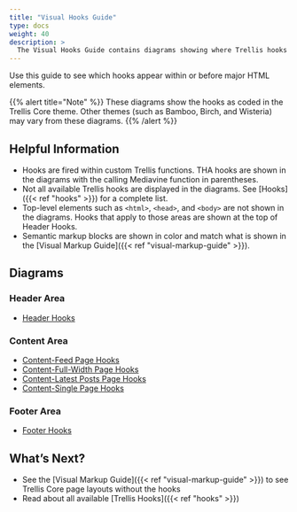 ```yaml
---
title: "Visual Hooks Guide"
type: docs
weight: 40
description: >
  The Visual Hooks Guide contains diagrams showing where Trellis hooks appear within the Trellis Core templates.
---
```

Use this guide to see which hooks appear within or before major HTML elements.

{{% alert title="Note" %}}
These diagrams show the hooks as coded in the Trellis Core theme. Other themes (such as Bamboo, Birch, and Wisteria) may vary from these diagrams.
{{% /alert %}}

## Helpful Information
- Hooks are fired within custom Trellis functions. THA hooks are shown in the diagrams with the calling Mediavine function in parentheses.
- Not all available Trellis hooks are displayed in the diagrams. See [Hooks]({{< ref "hooks" >}}) for a complete list.
- Top-level elements such as `<html>`, `<head>`, and `<body>` are not shown in the diagrams. Hooks that apply to those areas are shown at the top of Header Hooks.
- Semantic markup blocks are shown in color and match what is shown in the [Visual Markup Guide]({{< ref "visual-markup-guide" >}}).

## Diagrams

### Header Area

- [Header Hooks](Trellis-Visual-Hooks-Guide-Header_v3.png)

### Content Area 

- [Content-Feed Page Hooks](Trellis-Visual-Hooks-Guide-Content-Feed_v2.png)
- [Content-Full-Width Page Hooks](Trellis-Visual-Hooks-Guide-Content-Full-Width-Page_v2.png)
- [Content-Latest Posts Page Hooks](Trellis-Visual-Hooks-Guide-Content-Latest-Posts_v2.png)
- [Content-Single Page Hooks](Trellis-Visual-Hooks-Guide-Content-Single_v2.png)

### Footer Area

- [Footer Hooks](Trellis-Visual-Hooks-Guide-Footer_v2.png)

## What’s Next?

- See the [Visual Markup Guide]({{< ref "visual-markup-guide" >}}) to see Trellis Core page layouts without the hooks
- Read about all available [Trellis Hooks]({{< ref "hooks" >}})